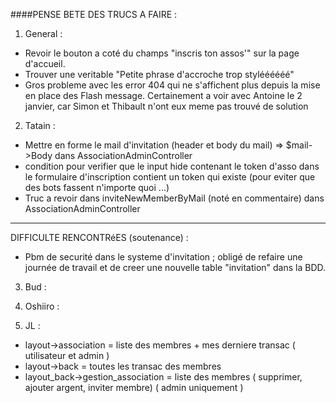 ####PENSE BETE DES TRUCS A FAIRE :

1. General :
* Revoir le bouton a coté du champs "inscris ton assos'" sur la page d'accueil.
* Trouver une veritable "Petite phrase d'accroche trop styléééééé"
* Gros probleme avec les error 404 qui ne s'affichent plus depuis la mise en place des Flash
  message. Certainement a voir avec Antoine le 2 janvier, car Simon et Thibault n'ont eux meme
  pas trouvé de solution

2. Tatain :
* Mettre en forme le mail d'invitation (header et body du mail)
 => $mail->Body dans AssociationAdminController
* condition pour verifier que le input hide contenant le token d'asso dans le formulaire
  d'inscription contient un token qui existe (pour eviter que des bots fassent
  n'importe quoi ...)
* Truc a revoir dans inviteNewMemberByMail (noté en commentaire) dans AssociationAdminController
________
DIFFICULTE RENCONTRéES (soutenance) :
* Pbm de securité dans le systeme d'invitation ; obligé de refaire une journée de travail et de creer
une nouvelle table "invitation" dans la BDD.

3. Bud :

4. Oshiiro :

5. JL :
* layout->association = liste des membres + mes derniere transac ( utilisateur et admin )
* layout->back = toutes les transac des membres
* layout_back->gestion_association = liste des membres ( supprimer, ajouter argent, inviter membre) ( admin uniquement )
